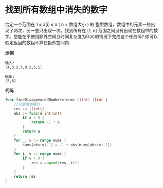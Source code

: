 # 找到所有数组中消失的数字

给定一个范围在  1 ≤ a[i] ≤ n ( n = 数组大小 ) 的 整型数组，数组中的元素一些出现了两次，另一些只出现一次。找到所有在 [1, n] 范围之间没有出现在数组中的数字。您能在不使用额外空间且时间复杂度为O(n)的情况下完成这个任务吗? 你可以假定返回的数组不算在额外空间内.

**示例**

```
输入:
[4,3,2,7,8,2,3,1]

输出:
[5,6]
```

**代码**

```go
func findDisappearedNumbers(nums []int) []int {
    //元素值当索引
    res := []int{}
    abs := func(a int)int{
        if a < 0 {
            return -1 * a
        }
        return a
    }
    for _, v := range nums {
        nums[abs(v)-1] = -1 * abs(nums[abs(v)-1])
    }
    for i, v := range nums {
        if v > 0 {
            res = append(res, i+1)
        }
    }
    return res
}
```

